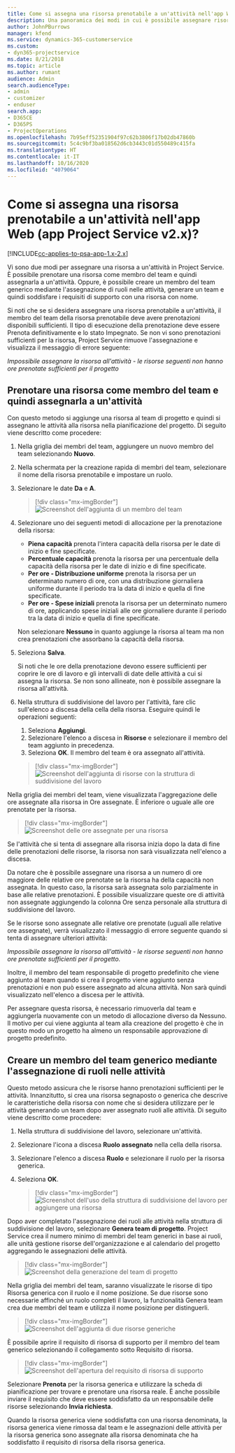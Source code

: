 ```yaml
---
title: Come si assegna una risorsa prenotabile a un'attività nell'app Web
description: Una panoramica dei modi in cui è possibile assegnare risorse prenotabili.
author: JohnPBurrows
manager: kfend
ms.service: dynamics-365-customerservice
ms.custom:
- dyn365-projectservice
ms.date: 8/21/2018
ms.topic: article
ms.author: rumant
audience: Admin
search.audienceType:
- admin
- customizer
- enduser
search.app:
- D365CE
- D365PS
- ProjectOperations
ms.openlocfilehash: 7b95eff52351904f97c62b3806f17b02db47860b
ms.sourcegitcommit: 5c4c9bf3ba018562d6cb3443c01d550489c415fa
ms.translationtype: HT
ms.contentlocale: it-IT
ms.lasthandoff: 10/16/2020
ms.locfileid: "4079064"
---
```

# <a name="how-do-i-assign-a-bookable-resource-to-a-task-in-the-web-app-project-service-app-v2x"></a>Come si assegna una risorsa prenotabile a un'attività nell'app Web (app Project Service v2.x)?

[!INCLUDE[cc-applies-to-psa-app-1.x-2.x](../includes/cc-applies-to-psa-app-1x-2x.md)]

Vi sono due modi per assegnare una risorsa a un'attività in Project Service. È possibile prenotare una risorsa come membro del team e quindi assegnarla a un'attività. Oppure, è possibile creare un membro del team generico mediante l'assegnazione di ruoli nelle attività, generare un team e quindi soddisfare i requisiti di supporto con una risorsa con nome.

Si noti che se si desidera assegnare una risorsa prenotabile a un'attività, il membro del team della risorsa prenotabile deve avere prenotazioni disponibili sufficienti. Il tipo di esecuzione della prenotazione deve essere Prenota definitivamente e lo stato Impegnato. Se non vi sono prenotazioni sufficienti per la risorsa, Project Service rimuove l'assegnazione e visualizza il messaggio di errore seguente:

*Impossibile assegnare la risorsa all'attività - le risorse seguenti non hanno ore prenotate sufficienti per il progetto*

## <a name="book-a-resource-as-a-team-member-and-then-assign-the-resource-to-a-task"></a>Prenotare una risorsa come membro del team e quindi assegnarla a un'attività

Con questo metodo si aggiunge una risorsa al team di progetto e quindi si assegnano le attività alla risorsa nella pianificazione del progetto. Di seguito viene descritto come procedere:
1.  Nella griglia dei membri del team, aggiungere un nuovo membro del team selezionando **Nuovo**.
2.  Nella schermata per la creazione rapida di membri del team, selezionare il nome della risorsa prenotabile e impostare un ruolo.
3.  Selezionare le date **Da** e **A**.

    > [!div class="mx-imgBorder"] 
    > ![Screenshot dell'aggiunta di un membro del team](media/FAQ-Resources-to-Tasks2-1.png "Screenshot dell'aggiunta di un membro del team")
 
4.  Selezionare uno dei seguenti metodi di allocazione per la prenotazione della risorsa:
    - **Piena capacità** prenota l'intera capacità della risorsa per le date di inizio e fine specificate.
    - **Percentuale capacità** prenota la risorsa per una percentuale della capacità della risorsa per le date di inizio e di fine specificate.
    - **Per ore - Distribuzione uniforme** prenota la risorsa per un determinato numero di ore, con una distribuzione giornaliera uniforme durante il periodo tra la data di inizio e quella di fine specificate.
    - **Per ore - Spese iniziali** prenota la risorsa per un determinato numero di ore, applicando spese iniziali alle ore giornaliere durante il periodo tra la data di inizio e quella di fine specificate.

    Non selezionare **Nessuno** in quanto aggiunge la risorsa al team ma non crea prenotazioni che assorbano la capacità della risorsa.
5.  Seleziona **Salva**.

    Si noti che le ore della prenotazione devono essere sufficienti per coprire le ore di lavoro e gli intervalli di date delle attività a cui si assegna la risorsa. Se non sono allineate, non è possibile assegnare la risorsa all'attività.

6.  Nella struttura di suddivisione del lavoro per l'attività, fare clic sull'elenco a discesa della cella della risorsa. Eseguire quindi le operazioni seguenti: 

    1. Seleziona **Aggiungi**.
    2. Selezionare l'elenco a discesa in **Risorse** e selezionare il membro del team aggiunto in precedenza.
    3. Seleziona **OK**. Il membro del team è ora assegnato all'attività.

    > [!div class="mx-imgBorder"] 
    > ![Screenshot dell'aggiunta di risorse con la struttura di suddivisione del lavoro](media/FAQ-Resources-to-Tasks2-2.png "Screenshot dell'aggiunta di risorse con la struttura di suddivisione del lavoro")
 
Nella griglia dei membri del team, viene visualizzata l'aggregazione delle ore assegnate alla risorsa in Ore assegnate. È inferiore o uguale alle ore prenotate per la risorsa. 

> [!div class="mx-imgBorder"] 
> ![Screenshot delle ore assegnate per una risorsa](media/FAQ-Resources-to-Tasks2-3.png "Screenshot delle ore assegnate per una risorsa")
 
Se l'attività che si tenta di assegnare alla risorsa inizia dopo la data di fine delle prenotazioni delle risorse, la risorsa non sarà visualizzata nell'elenco a discesa.

Da notare che è possibile assegnare una risorsa a un numero di ore maggiore delle relative ore prenotate se la risorsa ha della capacità non assegnata. In questo caso, la risorsa sarà assegnata solo parzialmente in base alle relative prenotazioni. È possibile visualizzare queste ore di attività non assegnate aggiungendo la colonna Ore senza personale alla struttura di suddivisione del lavoro.

Se le risorse sono assegnate alle relative ore prenotate (uguali alle relative ore assegnate), verrà visualizzato il messaggio di errore seguente quando si tenta di assegnare ulteriori attività:

*Impossibile assegnare la risorsa all'attività - le risorse seguenti non hanno ore prenotate sufficienti per il progetto.*

Inoltre, il membro del team responsabile di progetto predefinito che viene aggiunto al team quando si crea il progetto viene aggiunto senza prenotazioni e non può essere assegnato ad alcuna attività. Non sarà quindi visualizzato nell'elenco a discesa per le attività.

Per assegnare questa risorsa, è necessario rimuoverla dal team e aggiungerla nuovamente con un metodo di allocazione diverso da Nessuno. Il motivo per cui viene aggiunta al team alla creazione del progetto è che in questo modo un progetto ha almeno un responsabile approvazione di progetto predefinito.

## <a name="create-a-generic-team-member-through-role-assignment-on-tasks"></a>Creare un membro del team generico mediante l'assegnazione di ruoli nelle attività

Questo metodo assicura che le risorse hanno prenotazioni sufficienti per le attività. Innanzitutto, si crea una risorsa segnaposto o generica che descrive le caratteristiche della risorsa con nome che si desidera utilizzare per le attività generando un team dopo aver assegnato ruoli alle attività. Di seguito viene descritto come procedere:

1. Nella struttura di suddivisione del lavoro, selezionare un'attività.
2. Selezionare l'icona a discesa **Ruolo assegnato** nella cella della risorsa.
3. Selezionare l'elenco a discesa **Ruolo** e selezionare il ruolo per la risorsa generica.
4. Seleziona **OK**.

    > [!div class="mx-imgBorder"] 
    > ![Screenshot dell'uso della struttura di suddivisione del lavoro per aggiungere una risorsa](media/FAQ-Resources-to-Tasks2-4.png "Screenshot dell'uso della struttura di suddivisione del lavoro per aggiungere una risorsa")
 
Dopo aver completato l'assegnazione dei ruoli alle attività nella struttura di suddivisione del lavoro, selezionare **Genera team di progetto**. Project Service crea il numero minimo di membri del team generici in base ai ruoli, alle unità gestione risorse dell'organizzazione e al calendario del progetto aggregando le assegnazioni delle attività.

> [!div class="mx-imgBorder"] 
> ![Screenshot della generazione del team di progetto](media/FAQ-Resources-to-Tasks2-5.png "Screenshot della generazione del team di progetto")
 
Nella griglia dei membri del team, saranno visualizzate le risorse di tipo Risorsa generica con il ruolo e il nome posizione. Se due risorse sono necessarie affinché un ruolo completi il lavoro, la funzionalità Genera team crea due membri del team e utilizza il nome posizione per distinguerli.

> [!div class="mx-imgBorder"] 
> ![Screenshot dell'aggiunta di due risorse generiche](media/FAQ-Resources-to-Tasks2-6.png "Screenshot dell'aggiunta di due risorse generiche")
 
È possibile aprire il requisito di risorsa di supporto per il membro del team generico selezionando il collegamento sotto Requisito di risorsa.

> [!div class="mx-imgBorder"] 
> ![Screenshot dell'apertura del requisito di risorsa di supporto](media/FAQ-Resources-to-Tasks2-7.png "Screenshot dell'apertura del requisito di risorsa di supporto")

Selezionare **Prenota** per la risorsa generica e utilizzare la scheda di pianificazione per trovare e prenotare una risorsa reale. È anche possibile inviare il requisito che deve essere soddisfatto da un responsabile delle risorse selezionando **Invia richiesta**.

Quando la risorsa generica viene soddisfatta con una risorsa denominata, la risorsa generica viene rimossa dal team e le assegnazioni delle attività per la risorsa generica sono assegnate alla risorsa denominata che ha soddisfatto il requisito di risorsa della risorsa generica.
 

